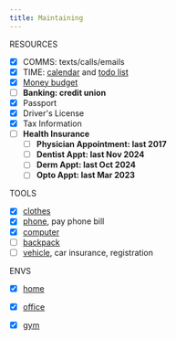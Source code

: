 ```yaml
---
title: Maintaining
---
```

RESOURCES
- [x] COMMS: texts/calls/emails
- [x] TIME: [calendar](/https://calendar.google.com) and [todo list](https://tasks.google.com)
- [x] [Money budget](/budget)
- [ ] **Banking: credit union**
- [x] Passport
- [x] Driver's License
- [x] Tax Information
- [ ] **Health Insurance**
	- [ ] **Physician Appointment: last 2017**
	- [ ] **Dentist Appt: last Nov 2024**
	- [ ] **Derm Appt: last Oct 2024**
	- [ ] **Opto Appt: last Mar 2023**

TOOLS
- [x] [clothes](/clothes)
- [x] [phone](/phone), pay phone bill
- [x] [computer](/computer)
- [ ] [backpack](/backpack)
- [ ] [vehicle](/vehicle), car insurance, registration

ENVS
- [x] [home](/home)
- [x] [office](/office)
- [x] [gym](/gym)

